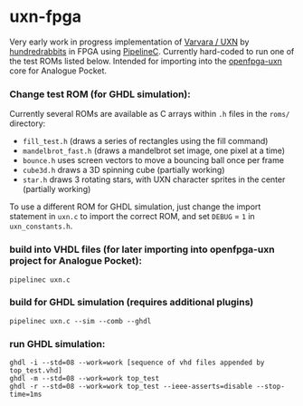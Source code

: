 # uxn-fpga
Very early work in progress implementation of [Varvara / UXN](https://100r.co/site/uxn.html) by [hundredrabbits](https://100r.co/site/home.html) in FPGA using [PipelineC](https://github.com/JulianKemmerer/PipelineC). Currently hard-coded to run one of the test ROMs listed below. Intended for importing into the [openfpga-uxn](https://github.com/tsalvo/openfpga-uxn) core for Analogue Pocket.

### Change test ROM (for GHDL simulation):
Currently several ROMs are available as C arrays within `.h` files in the `roms/` directory:
- `fill_test.h` (draws a series of rectangles using the fill command)
- `mandelbrot_fast.h` (draws a mandelbrot set image, one pixel at a time)
- `bounce.h` uses screen vectors to move a bouncing ball once per frame
- `cube3d.h` draws a 3D spinning cube (partially working)
- `star.h` draws 3 rotating stars, with UXN character sprites in the center (partially working)

To use a different ROM for GHDL simulation, just change the import statement in `uxn.c` to import the correct ROM, and set `DEBUG` = `1` in `uxn_constants.h`.

### build into VHDL files (for later importing into openfpga-uxn project for Analogue Pocket):
```
pipelinec uxn.c
```

### build for GHDL simulation (requires additional plugins)
```
pipelinec uxn.c --sim --comb --ghdl
```

### run GHDL simulation:
```
ghdl -i --std=08 --work=work [sequence of vhd files appended by top_test.vhd]
ghdl -m --std=08 --work=work top_test
ghdl -r --std=08 --work=work top_test --ieee-asserts=disable --stop-time=1ms
```

